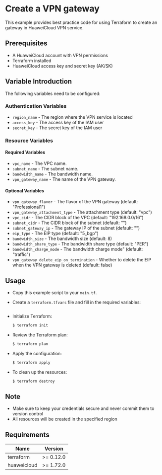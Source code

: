# Create a VPN gateway

This example provides best practice code for using Terraform to create an gateway in HuaweiCloud VPN service.

## Prerequisites

* A HuaweiCloud account with VPN permissions
* Terraform installed
* HuaweiCloud access key and secret key (AK/SK)

## Variable Introduction

The following variables need to be configured:

### Authentication Variables

* `region_name` - The region where the VPN service is located
* `access_key` - The access key of the IAM user
* `secret_key` - The secret key of the IAM user

### Resource Variables

#### Required Variables

* `vpc_name` - The VPC name.
* `subnet_name` - The subnet name.
* `bandwidth_name` - The bandwidth name.
* `vpn_gateway_name` - The name of the VPN gateway.

#### Optional Variables

* `vpn_gateway_flavor` - The flavor of the VPN gateway (default: "Professional1")
* `vpn_gateway_attachment_type` - The attachment type (default: "vpc")
* `vpc_cidr` - The CIDR block of the VPC (default: "192.168.0.0/16")
* `subnet_cidr` - The CIDR block of the subnet (default: "")
* `subnet_gateway_ip` - The gateway IP of the subnet (default: "")
* `eip_type` - The EIP type (default: "5_bgp")
* `bandwidth_size` - The bandwidth size (default: 8)
* `bandwidth_share_type` - The bandwidth share type (default: "PER")
* `bandwidth_charge_mode` - The bandwidth charge mode" (default: "traffic")
* `vpn_gateway_delete_eip_on_termination` - Whether to delete the EIP when the VPN gateway is deleted (default: false)

## Usage

* Copy this example script to your `main.tf`.

* Create a `terraform.tfvars` file and fill in the required variables:

  ```hcl
  ```

* Initialize Terraform:

  ```bash
  $ terraform init
  ```

* Review the Terraform plan:

  ```bash
  $ terraform plan
  ```

* Apply the configuration:

  ```bash
  $ terraform apply
  ```

* To clean up the resources:

  ```bash
  $ terraform destroy
  ```

## Note

* Make sure to keep your credentials secure and never commit them to version control
* All resources will be created in the specified region

## Requirements

| Name | Version |
| ---- | ---- |
| terraform | >= 0.12.0 |
| huaweicloud | >= 1.72.0 |
